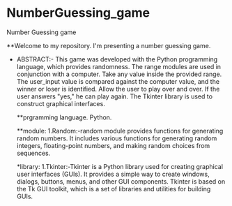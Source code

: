 # NumberGuessing_game
Number Guessing game

**Welcome to my repository. I'm presenting a number guessing game.

* ABSTRACT:-
  This game was developed with the Python programming language, which provides randomness. The range modules are used in conjunction with a computer.
Take any value inside the provided range. The user_input value is compared against the computer value, and the winner or loser is identified.
Allow the user to play over and over. If the user answers "yes," he can play again. The Tkinter library is used to construct graphical interfaces.

  **prgramming language.
  Python.

  **module:
  1.Random:-random module provides functions for generating random numbers. It includes various functions for generating random integers, floating-point numbers, and making random choices from sequences.

  *library:
  1.Tkinter:-Tkinter is a Python library used for creating graphical user interfaces (GUIs). It provides a simple way to create windows, dialogs, buttons, menus, and other GUI components. Tkinter is based on the Tk GUI toolkit, which is a set of libraries and utilities for building GUIs. 
